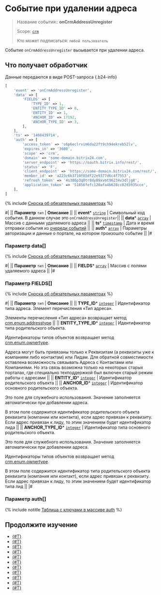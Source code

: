 # Событие при удалении адреса

> Название события:: **onCrmAddressUnregister**
>
> Scope: [`crm`](../../../scopes/permissions.md)
>
> Кто может подписаться: `любой пользователь`

Событие `onCrmAddressUnregister` вызывается при удалении адреса.

## Что получает обработчик

Данные передаются в виде POST-запроса {.b24-info}

```php
[
    'event' => 'onCrmAddressUnregister',
    'data' => [
        'FIELDS' => [
            'TYPE_ID' => 1,
            'ENTITY_TYPE_ID' => 8,
            'ENTITY_ID' => 1,
            'ANCHOR_ID' => 17192,
            'ANCHOR_TYPE_ID' => 3,
        ],
    ],
    'ts' => '1466439714',
    'auth' => [
        'access_token' => 's6p6eclrvim6da22ft9ch94ekreb52lv',
        'expires_in' => '3600',
        'scope' => 'crm',
        'domain' => 'some-domain.bitrix24.com',
        'server_endpoint' => 'https://oauth.bitrix.info/rest/',
        'status' => 'F',
        'client_endpoint' => 'https://some-domain.bitrix24.com/rest/',
        'member_id' => 'a223c6b3710f85df22e9377d6c4f7553',
        'refresh_token' => '4s386p3q0tr8dy89xvmt96234v3dljg8',
        'application_token' => '51856fefc120afa4b628cc82d3935cce',
    ],
]
```

{% include [Сноска об обязательных параметрах](../../../../_includes/required.md) %}

#|
|| **Параметр**
`тип` | **Описание** ||
|| **event***
[`string`](../../../data-types.md) | Символьный код события. В данном случае это `onCrmAddressUnregister`||
|| **data***
[`array`](../../../data-types.md) | Массив с данными удаляемого адреса ||
|| **ts***
[`timestamp`](../../../data-types.md) | Дата и время отправки события из [очереди событий](../../../events/index.md) ||
|| **auth***
[`array`](../../../data-types.md) | Параметры авторизации и данные о портале, на котором произошло событие ||
|#

### Параметр data[]

{% include [Сноска об обязательных параметрах](../../../../_includes/required.md) %}

#|
|| **Параметр**
`тип` | **Описание** ||
|| **FIELDS***
[`array`](../../../data-types.md) | Массив с полями удаляемого адреса ||
|#

### Параметр FIELDS[]

{% include [Сноска об обязательных параметрах](../../../../_includes/required.md) %}

#|
|| **Параметр**
`тип` | **Описание** ||
|| **TYPE_ID***
[`integer`](../../../data-types.md) | Идентификатор типа адреса. Элемент перечисления «Тип адреса».

Элементы перечисления «Тип адреса» возвращает метод [crm.enum.addresstype](../../auxiliary/enum/crm-enum-address-type.md)
||
|| **ENTITY_TYPE_ID***
[`integer`](../../../data-types.md) | Идентификатор типа родительского объекта.

Идентификаторы типов объектов возвращает метод [crm.enum.ownertype](../../auxiliary/enum/crm-enum-owner-type.md).

Адреса могут быть привязаны только к Реквизитам (а реквизиты уже к компаниям либо контактам) или Лидам. Для обратной совместимости оставлена возможность связывать Адреса с Контактами или Компаниями. Но эта связь возможна только на некоторых старых порталах, где специально техподдержкой был включен старый режим работы с адресами 
||
|| **ENTITY_ID***
[`integer`](../../../data-types.md) | Идентификатор родительского объекта ||
|| **ANCHOR_ID***
[`integer`](../../../data-types.md) | Идентификатор основного родительского объекта.

Это поле для служебного использования. Значение заполняется автоматически при добавлении адреса.

В этом поле содержится идентификатор родительского объекта реквизита (компании или контакта), если адрес привязан к реквизиту. Если адрес привязан к лиду, то этим значением будет идентификатор лида
||
|| **ANCHOR_TYPE_ID***
[`integer`](../../../data-types.md) | Идентификатор типа основного родительского объекта.

Это поле для служебного использования. Значение заполняется автоматически при добавлении адреса.

Идентификаторы типов объектов возвращает метод [crm.enum.ownertype](../../auxiliary/enum/crm-enum-owner-type.md).

В этом поле содержится идентификатор типа родительского объекта реквизита (компания или контакт), если адрес привязан к реквизиту. Если адрес привязан к лиду, то этим значением будет идентификатор типа лид
||
|#

### Параметр auth[]

{% include notitle [Таблица с ключами в массиве auth](../../../../_includes/auth-params-in-events.md) %}

## Продолжите изучение

- [{#T}](./on-crm-address-register.md)
- [{#T}](./on-crm-requisite-add.md)
- [{#T}](./on-crm-requisite-update.md)
- [{#T}](./on-crm-requisite-delete.md)
- [{#T}](./on-crm-requisite-user-field-add.md)
- [{#T}](./on-crm-requisite-user-field-set-enum-values.md)
- [{#T}](./on-crm-requisite-user-field-update.md)
- [{#T}](./on-crm-requisite-user-field-delete.md)
- [{#T}](./on-crm-bank-detail-add.md)
- [{#T}](./on-crm-bank-detail-update.md)
- [{#T}](./on-crm-bank-detail-delete.md)
